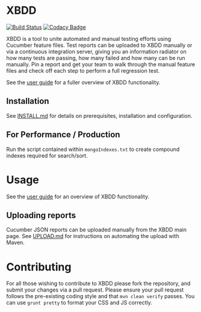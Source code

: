 XBDD 
====

[![Build Status](https://travis-ci.org/rvbabilonia/XBDD.svg?branch=master)](https://travis-ci.org/rvbabilonia/XBDD)
[![Codacy Badge](https://api.codacy.com/project/badge/Grade/8eaadff1b74f42f0b43b92ac55aeb5dd)](https://www.codacy.com/app/rvbabilonia/XBDD?utm_source=github.com&amp;utm_medium=referral&amp;utm_content=rvbabilonia/XBDD&amp;utm_campaign=Badge_Grade)

XBDD is a tool to unite automated and manual testing efforts using Cucumber feature files. Test reports can be uploaded to XBDD manually or via a continuous integration server, giving you an information radiator on how many tests are passing, how many failed and how many can be run manually. Pin a report and get your team to walk through the manual feature files and check off each step to perform a full regression test.

See the [user guide](/docs/usage/user-guide.md) for a fuller overview of XBDD functionality.

Installation
------------

See [INSTALL.md](/docs/INSTALL.md) for details on prerequisites, installation and configuration.

For Performance / Production
----------------------------

Run the script contained within `mongoIndexes.txt` to create compound indexes required for search/sort.

Usage
=====

See the [user guide](/docs/usage/user-guide.md) for an overview of XBDD functionality.

Uploading reports
-----------------

Cucumber JSON reports can be uploaded manually from the XBDD main page. See [UPLOAD.md](/docs/UPLOAD.md) for instructions on automating the upload with Maven.

Contributing
============
For all those wishing to contribute to XBDD please fork the repository, and submit your changes via a pull request.
Please ensure your pull request follows the pre-existing coding style and that `mvn clean verify` passes.  You can use `grunt pretty` to format your CSS and JS correctly.
